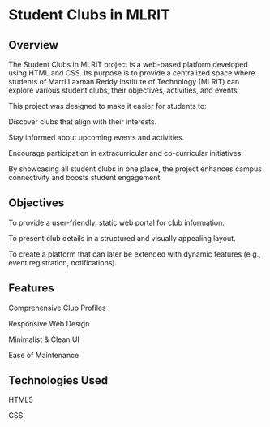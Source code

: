 # Student Clubs in MLRIT
## Overview

The Student Clubs in MLRIT project is a web-based platform developed using HTML and CSS. Its purpose is to provide a centralized space where students of Marri Laxman Reddy Institute of Technology (MLRIT) can explore various student clubs, their objectives, activities, and events.

This project was designed to make it easier for students to:

Discover clubs that align with their interests.

Stay informed about upcoming events and activities.

Encourage participation in extracurricular and co-curricular initiatives.

By showcasing all student clubs in one place, the project enhances campus connectivity and boosts student engagement.

## Objectives

To provide a user-friendly, static web portal for club information.

To present club details in a structured and visually appealing layout.

To create a platform that can later be extended with dynamic features (e.g., event registration, notifications).

## Features

Comprehensive Club Profiles

Responsive Web Design

Minimalist & Clean UI

Ease of Maintenance

## Technologies Used

HTML5

CSS
